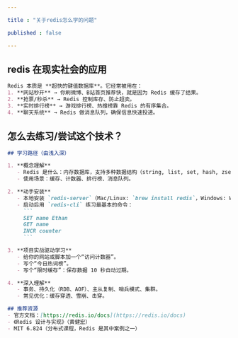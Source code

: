 ```yaml
---

title : "关于redis怎么学的问题"

published : false

---
```


## redis 在现实社会的应用

```markdown
Redis 本质是 **超快的键值数据库**。它经常被用在：
1. **网站秒开** → 你刷微博、B站首页推荐快，就是因为 Redis 缓存了结果。
2. **抢票/秒杀** → Redis 控制库存、防止超卖。
3. **实时排行榜** → 游戏排行榜、热搜榜靠 Redis 的有序集合。
4. **聊天系统** → Redis 做消息队列，确保信息快速投递。
```

## 怎么去练习/尝试这个技术？

```markdown
## 学习路径（由浅入深）

1. **概念理解**  
   - Redis 是什么：内存数据库，支持多种数据结构（string, list, set, hash, zset）。  
   - 使用场景：缓存、计数器、排行榜、消息队列。

2. **动手安装**  
   - 本地安装 `redis-server`（Mac/Linux: `brew install redis`，Windows: WSL）。  
   - 启动后用 `redis-cli` 练习最基本的命令：  
     ```
     SET name Ethan
     GET name
     INCR counter
     ```

3. **项目实战驱动学习**  
   - 给你的网站或脚本加一个“访问计数器”。  
   - 写个“今日热词榜”。  
   - 写个“限时缓存”：保存数据 10 秒自动过期。

4. **深入理解**  
   - 事务、持久化（RDB、AOF）、主从复制、哨兵模式、集群。  
   - 常见优化：缓存穿透、雪崩、击穿。

## 推荐资源
- 官方文档：[https://redis.io/docs](https://redis.io/docs)
- 《Redis 设计与实现》（黄健宏）
- MIT 6.824（分布式课程，Redis 是其中案例之一）
```